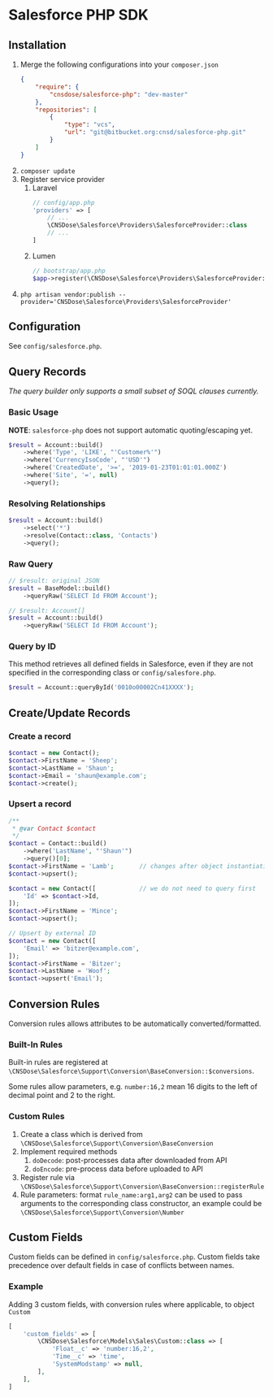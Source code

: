 # Salesforce PHP SDK

## Installation

1. Merge the following configurations into your `composer.json`
    ```json
    {
        "require": {
            "cnsdose/salesforce-php": "dev-master"
        },
        "repositories": [
            {
                "type": "vcs",
                "url": "git@bitbucket.org:cnsd/salesforce-php.git"
            }
        ]
    }
    ```
0. `composer update`
0. Register service provider
    1. Laravel
        ```php
        // config/app.php
        'providers' => [
            // ...
            \CNSDose\Salesforce\Providers\SalesforceProvider::class
            // ...
        ]
        ```
    0. Lumen
        ```php
        // bootstrap/app.php
        $app->register(\CNSDose\Salesforce\Providers\SalesforceProvider::class);
        ```
0. `php artisan vendor:publish --provider='CNSDose\Salesforce\Providers\SalesforceProvider'`

## Configuration

See `config/salesforce.php`.

## Query Records

*The query builder only supports a small subset of SOQL clauses currently.*

### Basic Usage

**NOTE**: `salesforce-php` does not support automatic quoting/escaping yet.

```php
$result = Account::build()
    ->where('Type', 'LIKE', "'Customer%'")
    ->where('CurrencyIsoCode', "'USD'")
    ->where('CreatedDate', '>=', '2019-01-23T01:01:01.000Z')
    ->where('Site', '=', null)
    ->query();
```

### Resolving Relationships

```php
$result = Account::build()
    ->select('*')
    ->resolve(Contact::class, 'Contacts')
    ->query();
```

### Raw Query
```php
// $result: original JSON
$result = BaseModel::build()
    ->queryRaw('SELECT Id FROM Account');

// $result: Account[]
$result = Account::build()
    ->queryRaw('SELECT Id FROM Account');
```

### Query by ID

This method retrieves all defined fields in Salesforce, even if they are not specified in the corresponding class or `config/salesfore.php`.
```php
$result = Account::queryById('0010o00002Cn41XXXX');
```

## Create/Update Records

### Create a record

```php
$contact = new Contact();
$contact->FirstName = 'Sheep';
$contact->LastName = 'Shaun';
$contact->Email = 'shaun@example.com';
$contact->create();
```

### Upsert a record

```php
/**
 * @var Contact $contact
 */
$contact = Contact::build()
    ->where('LastName', "'Shaun'")
    ->query()[0];
$contact->FirstName = 'Lamb';       // changes after object instantiation are recorded
$contact->upsert();

$contact = new Contact([            // we do not need to query first
    'Id' => $contact->Id,
]);
$contact->FirstName = 'Mince';
$contact->upsert();

// Upsert by external ID
$contact = new Contact([
    'Email' => 'bitzer@example.com',
]);
$contact->FirstName = 'Bitzer';
$contact->LastName = 'Woof';
$contact->upsert('Email');
```

## Conversion Rules

Conversion rules allows attributes to be automatically converted/formatted.

### Built-In Rules

Built-in rules are registered at `\CNSDose\Salesforce\Support\Conversion\BaseConversion::$conversions`.

Some rules allow parameters, e.g. `number:16,2` mean 16 digits to the left of decimal point and 2 to the right.

### Custom Rules

1. Create a class which is derived from `\CNSDose\Salesforce\Support\Conversion\BaseConversion`
0. Implement required methods
    1. `doDecode`: post-processes data after downloaded from API
    0. `doEncode`: pre-process data before uploaded to API
0. Register rule via `\CNSDose\Salesforce\Support\Conversion\BaseConversion::registerRule`
0. Rule parameters: format `rule_name:arg1,arg2` can be used to pass arguments to the corresponding class constructor, an example could be `\CNSDose\Salesforce\Support\Conversion\Number`

## Custom Fields

Custom fields can be defined in `config/salesforce.php`. Custom fields take precedence over default fields in case of conflicts between names.

### Example

Adding 3 custom fields, with conversion rules where applicable, to object `Custom`
```php
[
    'custom_fields' => [
        \CNSDose\Salesforce\Models\Sales\Custom::class => [
            'Float__c' => 'number:16,2',
            'Time__c' => 'time',
            'SystemModstamp' => null,
        ],
    ],
]
```
